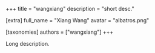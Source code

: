 +++
title = "wangxiang"
description = "short desc."

[extra]
full_name = "Xiang Wang"
avatar = "albatros.png"

[taxonomies]
authors = ["wangxiang"]
+++

Long description.